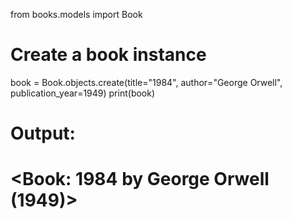 from books.models import Book

# Create a book instance
book = Book.objects.create(title="1984", author="George Orwell", publication_year=1949)
print(book)

# Output:
# <Book: 1984 by George Orwell (1949)>
